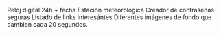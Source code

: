 Reloj digital 24h + fecha
Estación meteorológica
Creador de contraseñas seguras
Listado de links interesántes 
Diferentes imágenes de fondo que cambien cada 20 segundos. 